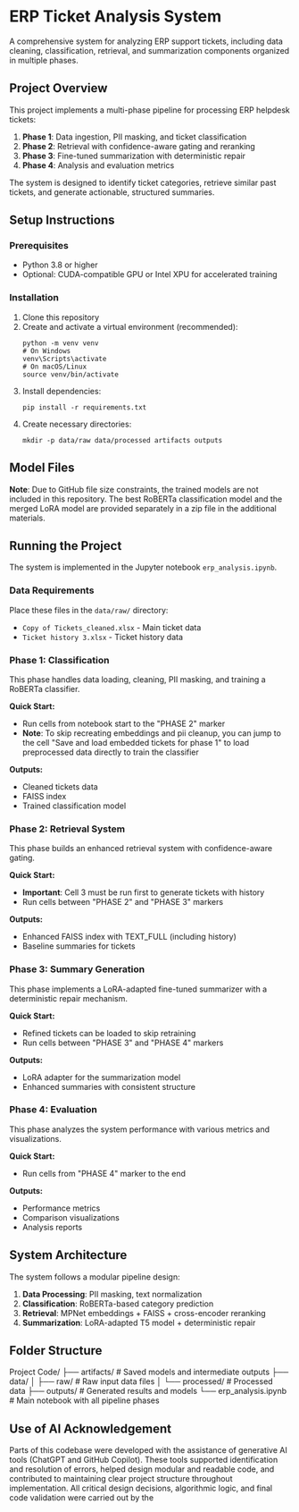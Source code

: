 # ERP Ticket Analysis System

A comprehensive system for analyzing ERP support tickets, including data cleaning, classification, retrieval, and summarization components organized in multiple phases.

## Project Overview

This project implements a multi-phase pipeline for processing ERP helpdesk tickets:

1. **Phase 1**: Data ingestion, PII masking, and ticket classification
2. **Phase 2**: Retrieval with confidence-aware gating and reranking
3. **Phase 3**: Fine-tuned summarization with deterministic repair
4. **Phase 4**: Analysis and evaluation metrics

The system is designed to identify ticket categories, retrieve similar past tickets, and generate actionable, structured summaries.

## Setup Instructions

### Prerequisites

- Python 3.8 or higher
- Optional: CUDA-compatible GPU or Intel XPU for accelerated training

### Installation

1. Clone this repository
2. Create and activate a virtual environment (recommended):
   ```
   python -m venv venv
   # On Windows
   venv\Scripts\activate
   # On macOS/Linux
   source venv/bin/activate
   ```
3. Install dependencies:
   ```
   pip install -r requirements.txt
   ```
4. Create necessary directories:
   ```
   mkdir -p data/raw data/processed artifacts outputs
   ```


## Model Files

**Note**: Due to GitHub file size constraints, the trained models are not included in this repository. The best RoBERTa classification model and the merged LoRA model are provided separately in a zip file in the additional materials.

## Running the Project

The system is implemented in the Jupyter notebook `erp_analysis.ipynb`.

### Data Requirements

Place these files in the `data/raw/` directory:
- `Copy of Tickets_cleaned.xlsx` - Main ticket data
- `Ticket history 3.xlsx` - Ticket history data

### Phase 1: Classification

This phase handles data loading, cleaning, PII masking, and training a RoBERTa classifier.

**Quick Start:**
- Run cells from notebook start to the "PHASE 2" marker
- **Note**: To skip recreating embeddings and pii cleanup, you can jump to the cell "Save and load embedded tickets for phase 1" to load preprocessed data directly to train the classifier 

**Outputs:**
- Cleaned tickets data
- FAISS index
- Trained classification model

### Phase 2: Retrieval System

This phase builds an enhanced retrieval system with confidence-aware gating.

**Quick Start:**
- **Important**: Cell 3 must be run first to generate tickets with history
- Run cells between "PHASE 2" and "PHASE 3" markers

**Outputs:**
- Enhanced FAISS index with TEXT_FULL (including history)
- Baseline summaries for tickets

### Phase 3: Summary Generation

This phase implements a LoRA-adapted fine-tuned summarizer with a deterministic repair mechanism.

**Quick Start:**
- Refined tickets can be loaded to skip retraining
- Run cells between "PHASE 3" and "PHASE 4" markers

**Outputs:**
- LoRA adapter for the summarization model
- Enhanced summaries with consistent structure

### Phase 4: Evaluation

This phase analyzes the system performance with various metrics and visualizations.

**Quick Start:**
- Run cells from "PHASE 4" marker to the end

**Outputs:**
- Performance metrics
- Comparison visualizations
- Analysis reports

## System Architecture

The system follows a modular pipeline design:
1. **Data Processing**: PII masking, text normalization
2. **Classification**: RoBERTa-based category prediction
3. **Retrieval**: MPNet embeddings + FAISS + cross-encoder reranking
4. **Summarization**: LoRA-adapted T5 model + deterministic repair

## Folder Structure

Project Code/ ├── artifacts/ # Saved models and intermediate outputs ├── data/ │ ├── raw/ # Raw input data files │ └── processed/ # Processed data ├── outputs/ # Generated results and models └── erp_analysis.ipynb # Main notebook with all pipeline phases


## Use of AI Acknowledgement

Parts of this codebase were developed with the assistance of generative AI tools (ChatGPT and GitHub Copilot). These tools supported identification and resolution of errors, helped design modular and readable code, and contributed to maintaining clear project structure throughout implementation. All critical design decisions, algorithmic logic, and final code validation were carried out by the